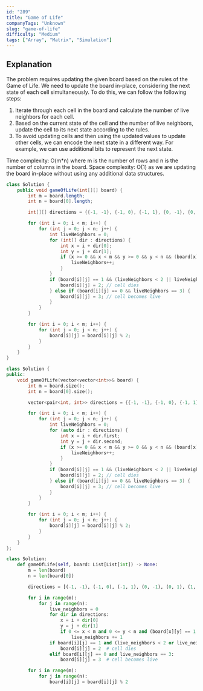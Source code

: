 ```yaml
---
id: "289"
title: "Game of Life"
companyTags: "Unknown"
slug: "game-of-life"
difficulty: "Medium"
tags: ["Array", "Matrix", "Simulation"]
---
```


## Explanation
The problem requires updating the given board based on the rules of the Game of Life. We need to update the board in-place, considering the next state of each cell simultaneously. To do this, we can follow the following steps:
1. Iterate through each cell in the board and calculate the number of live neighbors for each cell.
2. Based on the current state of the cell and the number of live neighbors, update the cell to its next state according to the rules.
3. To avoid updating cells and then using the updated values to update other cells, we can encode the next state in a different way. For example, we can use additional bits to represent the next state.

Time complexity: O(m*n) where m is the number of rows and n is the number of columns in the board.
Space complexity: O(1) as we are updating the board in-place without using any additional data structures.
```java
class Solution {
    public void gameOfLife(int[][] board) {
        int m = board.length;
        int n = board[0].length;

        int[][] directions = {{-1, -1}, {-1, 0}, {-1, 1}, {0, -1}, {0, 1}, {1, -1}, {1, 0}, {1, 1}};

        for (int i = 0; i < m; i++) {
            for (int j = 0; j < n; j++) {
                int liveNeighbors = 0;
                for (int[] dir : directions) {
                    int x = i + dir[0];
                    int y = j + dir[1];
                    if (x >= 0 && x < m && y >= 0 && y < n && (board[x][y] == 1 || board[x][y] == 2)) {
                        liveNeighbors++;
                    }
                }
                if (board[i][j] == 1 && (liveNeighbors < 2 || liveNeighbors > 3)) {
                    board[i][j] = 2; // cell dies
                } else if (board[i][j] == 0 && liveNeighbors == 3) {
                    board[i][j] = 3; // cell becomes live
                }
            }
        }

        for (int i = 0; i < m; i++) {
            for (int j = 0; j < n; j++) {
                board[i][j] = board[i][j] % 2;
            }
        }
    }
}
```

```cpp
class Solution {
public:
    void gameOfLife(vector<vector<int>>& board) {
        int m = board.size();
        int n = board[0].size();

        vector<pair<int, int>> directions = {{-1, -1}, {-1, 0}, {-1, 1}, {0, -1}, {0, 1}, {1, -1}, {1, 0}, {1, 1}};

        for (int i = 0; i < m; i++) {
            for (int j = 0; j < n; j++) {
                int liveNeighbors = 0;
                for (auto dir : directions) {
                    int x = i + dir.first;
                    int y = j + dir.second;
                    if (x >= 0 && x < m && y >= 0 && y < n && (board[x][y] == 1 || board[x][y] == 2)) {
                        liveNeighbors++;
                    }
                }
                if (board[i][j] == 1 && (liveNeighbors < 2 || liveNeighbors > 3)) {
                    board[i][j] = 2; // cell dies
                } else if (board[i][j] == 0 && liveNeighbors == 3) {
                    board[i][j] = 3; // cell becomes live
                }
            }
        }

        for (int i = 0; i < m; i++) {
            for (int j = 0; j < n; j++) {
                board[i][j] = board[i][j] % 2;
            }
        }
    }
};
```

```python
class Solution:
    def gameOfLife(self, board: List[List[int]) -> None:
        m = len(board)
        n = len(board[0])

        directions = [(-1, -1), (-1, 0), (-1, 1), (0, -1), (0, 1), (1, -1), (1, 0), (1, 1)]

        for i in range(m):
            for j in range(n):
                live_neighbors = 0
                for dir in directions:
                    x = i + dir[0]
                    y = j + dir[1]
                    if 0 <= x < m and 0 <= y < n and (board[x][y] == 1 or board[x][y] == 2):
                        live_neighbors += 1
                if board[i][j] == 1 and (live_neighbors < 2 or live_neighbors > 3):
                    board[i][j] = 2  # cell dies
                elif board[i][j] == 0 and live_neighbors == 3:
                    board[i][j] = 3  # cell becomes live

        for i in range(m):
            for j in range(n):
                board[i][j] = board[i][j] % 2
```